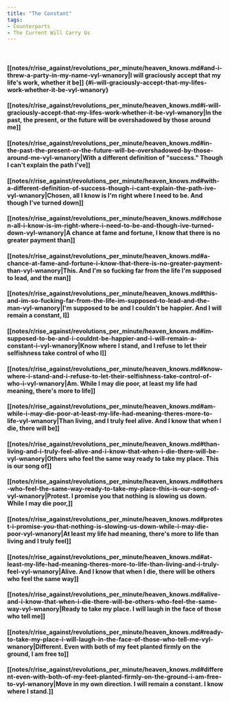 ```yaml
---
title: "The Constant"
tags:
- Counterparts
- The Current Will Carry Us
---
```

&nbsp;
#### [[notes/r/rise_against/revolutions_per_minute/heaven_knows.md#and-i-threw-a-party-in-my-name-vyl-wnanory|I will graciously accept that my life's work, whether it be]] {#i-will-graciously-accept-that-my-lifes-work-whether-it-be-vyl-wnanory}
#### [[notes/r/rise_against/revolutions_per_minute/heaven_knows.md#i-will-graciously-accept-that-my-lifes-work-whether-it-be-vyl-wnanory|In the past, the present, or the future will be overshadowed by those around me]]
#### [[notes/r/rise_against/revolutions_per_minute/heaven_knows.md#in-the-past-the-present-or-the-future-will-be-overshadowed-by-those-around-me-vyl-wnanory|With a different definition of "success." Though I can't explain the path I've]]
#### [[notes/r/rise_against/revolutions_per_minute/heaven_knows.md#with-a-different-definition-of-success-though-i-cant-explain-the-path-ive-vyl-wnanory|Chosen, all I know is I'm right where I need to be. And though I've turned down]]
#### [[notes/r/rise_against/revolutions_per_minute/heaven_knows.md#chosen-all-i-know-is-im-right-where-i-need-to-be-and-though-ive-turned-down-vyl-wnanory|A chance at fame and fortune, I know that there is no greater payment than]]
#### [[notes/r/rise_against/revolutions_per_minute/heaven_knows.md#a-chance-at-fame-and-fortune-i-know-that-there-is-no-greater-payment-than-vyl-wnanory|This. And I'm so fucking far from the life I'm supposed to lead, and the man]]
#### [[notes/r/rise_against/revolutions_per_minute/heaven_knows.md#this-and-im-so-fucking-far-from-the-life-im-supposed-to-lead-and-the-man-vyl-wnanory|I'm supposed to be and I couldn't be happier. And I will remain a constant, I]]
#### [[notes/r/rise_against/revolutions_per_minute/heaven_knows.md#im-supposed-to-be-and-i-couldnt-be-happier-and-i-will-remain-a-constant-i-vyl-wnanory|Know where I stand, and I refuse to let their selfishness take control of who I]]
#### [[notes/r/rise_against/revolutions_per_minute/heaven_knows.md#know-where-i-stand-and-i-refuse-to-let-their-selfishness-take-control-of-who-i-vyl-wnanory|Am. While I may die poor, at least my life had meaning, there's more to life]]
#### [[notes/r/rise_against/revolutions_per_minute/heaven_knows.md#am-while-i-may-die-poor-at-least-my-life-had-meaning-theres-more-to-life-vyl-wnanory|Than living, and I truly feel alive. And I know that when I die, there will be]]
#### [[notes/r/rise_against/revolutions_per_minute/heaven_knows.md#than-living-and-i-truly-feel-alive-and-i-know-that-when-i-die-there-will-be-vyl-wnanory|Others who feel the same way ready to take my place. This is our song of]]
#### [[notes/r/rise_against/revolutions_per_minute/heaven_knows.md#others-who-feel-the-same-way-ready-to-take-my-place-this-is-our-song-of-vyl-wnanory|Protest. I promise you that nothing is slowing us down. While I may die poor,]]
#### [[notes/r/rise_against/revolutions_per_minute/heaven_knows.md#protest-i-promise-you-that-nothing-is-slowing-us-down-while-i-may-die-poor-vyl-wnanory|At least my life had meaning, there's more to life than living and I truly feel]]
#### [[notes/r/rise_against/revolutions_per_minute/heaven_knows.md#at-least-my-life-had-meaning-theres-more-to-life-than-living-and-i-truly-feel-vyl-wnanory|Alive. And I know that when I die, there will be others who feel the same way]]
#### [[notes/r/rise_against/revolutions_per_minute/heaven_knows.md#alive-and-i-know-that-when-i-die-there-will-be-others-who-feel-the-same-way-vyl-wnanory|Ready to take my place. I will laugh in the face of those who tell me]]
#### [[notes/r/rise_against/revolutions_per_minute/heaven_knows.md#ready-to-take-my-place-i-will-laugh-in-the-face-of-those-who-tell-me-vyl-wnanory|Different. Even with both of my feet planted firmly on the ground, I am free to]]
#### [[notes/r/rise_against/revolutions_per_minute/heaven_knows.md#different-even-with-both-of-my-feet-planted-firmly-on-the-ground-i-am-free-to-vyl-wnanory|Move in my own direction. I will remain a constant. I know where I stand.]]
